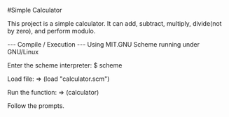 #Simple Calculator

This project is a simple calculator. It can add, subtract, multiply, divide(not by zero), and perform modulo.

--- Compile / Execution ---
Using MIT.GNU Scheme running under GNU/Linux

Enter the scheme interpreter: 
$ scheme

Load file:
=> (load "calculator.scm")

Run the function:
=> (calculator)

Follow the prompts.
